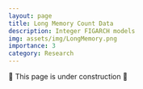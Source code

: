 ```yaml
---
layout: page
title: Long Memory Count Data
description: Integer FIGARCH models
img: assets/img/LongMemory.png
importance: 3
category: Research
---
```


🚧 This page is under construction 🚧

